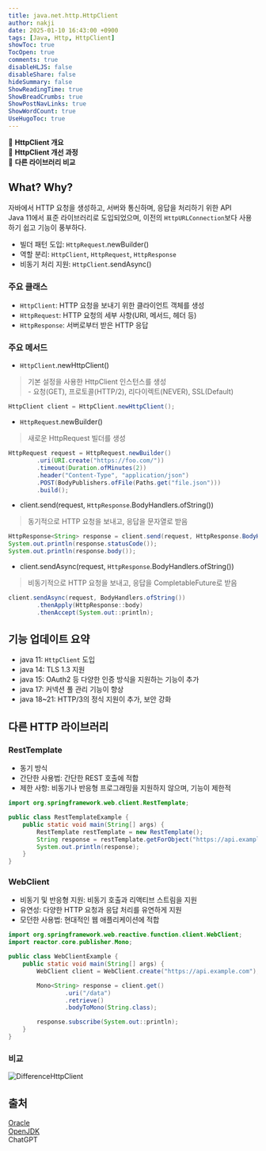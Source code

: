 ```yaml
---
title: java.net.http.HttpClient
author: nakji
date: 2025-01-10 16:43:00 +0900
tags: [Java, Http, HttpClient]
showToc: true
TocOpen: true
comments: true
disableHLJS: false
disableShare: false
hideSummary: false
ShowReadingTime: true
ShowBreadCrumbs: true
ShowPostNavLinks: true
ShowWordCount: true
UseHugoToc: true
---
```

🔔 **HttpClient 개요**   
🔔 **HttpClient 개선 과정**   
🔔 **다른 라이브러리 비교**   

## **What? Why?**
자바에서 HTTP 요청을 생성하고, 서버와 통신하며, 응답을 처리하기 위한 API        
Java 11에서 표준 라이브러리로 도입되었으며, 이전의 `HttpURLConnection`보다 사용하기 쉽고 기능이 풍부하다.
- 빌더 패턴 도입: `HttpRequest`.newBuilder()
- 역할 분리: `HttpClient`, `HttpRequest`, `HttpResponse`
- 비동기 처리 지원: `HttpClient`.sendAsync()

### **주요 클래스**
- `HttpClient`: HTTP 요청을 보내기 위한 클라이언트 객체를 생성
- `HttpRequest`: HTTP 요청의 세부 사항(URI, 메서드, 헤더 등)
- `HttpResponse`: 서버로부터 받은 HTTP 응답

### **주요 메서드**
- `HttpClient`.newHttpClient()    
> 기본 설정을 사용한 HttpClient 인스턴스를 생성     
        - 요청(GET), 프로토콜(HTTP/2), 리다이렉트(NEVER), SSL(Default)
```java
HttpClient client = HttpClient.newHttpClient();
```

- `HttpRequest`.newBuilder()  
> 새로운 HttpRequest 빌더를 생성
```java
HttpRequest request = HttpRequest.newBuilder()
        .uri(URI.create("https://foo.com/"))
        .timeout(Duration.ofMinutes(2))
        .header("Content-Type", "application/json")
        .POST(BodyPublishers.ofFile(Paths.get("file.json")))
        .build();
```    

- client.send(request, `HttpResponse`.BodyHandlers.ofString())     
> 동기적으로 HTTP 요청을 보내고, 응답을 문자열로 받음
```java
HttpResponse<String> response = client.send(request, HttpResponse.BodyHandlers.ofString());
System.out.println(response.statusCode());
System.out.println(response.body());  
```

- client.sendAsync(request, `HttpResponse`.BodyHandlers.ofString())    
> 비동기적으로 HTTP 요청을 보내고, 응답을 CompletableFuture로 받음
```java
client.sendAsync(request, BodyHandlers.ofString())
        .thenApply(HttpResponse::body)
        .thenAccept(System.out::println);
```

## **기능 업데이트 요약**
- java 11: `HttpClient` 도입
- java 14: TLS 1.3 지원
- java 15: OAuth2 등 다양한 인증 방식을 지원하는 기능이 추가
- java 17: 커넥션 풀 관리 기능이 향상
- java 18~21: HTTP/3의 정식 지원이 추가, 보안 강화

## **다른 HTTP 라이브러리**
### **RestTemplate**
- 동기 방식
- 간단한 사용법: 간단한 REST 호출에 적합
- 제한 사항: 비동기나 반응형 프로그래밍을 지원하지 않으며, 기능이 제한적

```java
import org.springframework.web.client.RestTemplate;

public class RestTemplateExample {
    public static void main(String[] args) {
        RestTemplate restTemplate = new RestTemplate();
        String response = restTemplate.getForObject("https://api.example.com/data", String.class);
        System.out.println(response);
    }
}
```

### **WebClient**
- 비동기 및 반응형 지원: 비동기 호출과 리액티브 스트림을 지원
- 유연성: 다양한 HTTP 요청과 응답 처리를 유연하게 지원
- 모던한 사용법: 현대적인 웹 애플리케이션에 적합

```java
import org.springframework.web.reactive.function.client.WebClient;
import reactor.core.publisher.Mono;

public class WebClientExample {
    public static void main(String[] args) {
        WebClient client = WebClient.create("https://api.example.com");

        Mono<String> response = client.get()
                .uri("/data")
                .retrieve()
                .bodyToMono(String.class);

        response.subscribe(System.out::println);
    }
}
```

### **비교**
![DifferenceHttpClient](https://yuuuuuuyu.github.io/images/2025/httpclient1.png?raw=true)


## **출처**
[Oracle](https://docs.oracle.com/en/java/javase/11/docs/api/java.net.http/java/net/http/HttpClient.html)    
[OpenJDK](https://openjdk.org/groups/net/httpclient/intro.html)     
ChatGPT